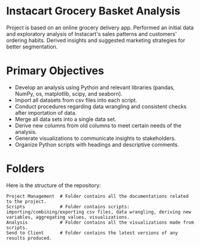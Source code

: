 # Instacart Grocery Basket Analysis 

Project is based on an online grocery delivery app. Performed an initial data and exploratory analysis of Instacart's sales patterns and customers' ordering habits. Derived insights and suggested marketing strategies for better segmentation.

# Primary Objectives

* Develop an analysis using Python and relevant libraries (pandas, NumPy, os, matplotlib, scipy, and seaborn).
* Import all datasets from csv files into each script.
* Conduct procedures regarding data wrangling and consistent checks after importation of data.
* Merge all data sets into a single data set.
* Derive new columns from old columns to meet certain needs of the analysis.
* Generate visualizations to communicate insights to stakeholders.
* Organize Python scripts with headings and descriptive comments.

# Folders

Here is the structure of the repository:
```
Project Management  # Folder contains all the documentations related to the project.
Scripts             # Folder contains scripts: importing/combining/exporting csv files, data wrangling, deriving new variables, aggregating values, visualizations.
Analysis            # Folder contains all the visualizations made from scripts.
Send to Client      # Folder contains the latest versions of any results produced.

```
